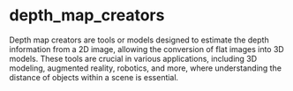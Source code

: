 # depth_map_creators
Depth map creators are tools or models designed to estimate the depth information from a 2D image, allowing the conversion of flat images into 3D models. These tools are crucial in various applications, including 3D modeling, augmented reality, robotics, and more, where understanding the distance of objects within a scene is essential.
